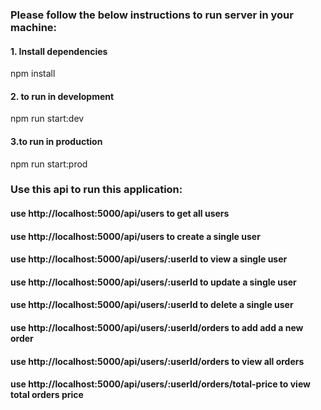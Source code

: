 ### Please follow the below instructions to run server in your machine:

#### 1. Install dependencies

npm install

#### 2. to run in development

npm run start:dev

#### 3.to run in production

npm run start:prod

### Use this api to run this application:

#### use http://localhost:5000/api/users to get all users

#### use http://localhost:5000/api/users to create a single user

#### use http://localhost:5000/api/users/:userId to view a single user

#### use http://localhost:5000/api/users/:userId to update a single user

#### use http://localhost:5000/api/users/:userId to delete a single user

#### use http://localhost:5000/api/users/:userId/orders to add add a new order

#### use http://localhost:5000/api/users/:userId/orders to view all orders

#### use http://localhost:5000/api/users/:userId/orders/total-price to view total orders price
